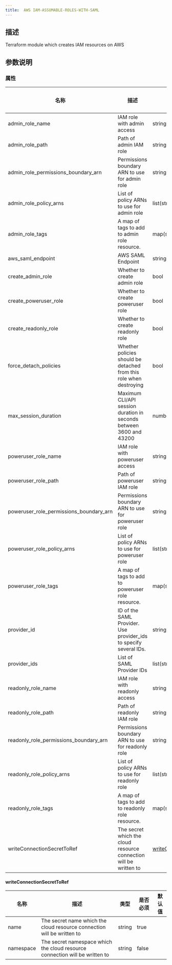 ```yaml
---
title:  AWS IAM-ASSUMABLE-ROLES-WITH-SAML
---
```


## 描述

Terraform module which creates IAM resources on AWS

## 参数说明


### 属性

 名称 | 描述 | 类型 | 是否必须 | 默认值 
 ------------ | ------------- | ------------- | ------------- | ------------- 
 admin_role_name | IAM role with admin access | string | false |  
 admin_role_path | Path of admin IAM role | string | false |  
 admin_role_permissions_boundary_arn | Permissions boundary ARN to use for admin role | string | false |  
 admin_role_policy_arns | List of policy ARNs to use for admin role | list(string) | false |  
 admin_role_tags | A map of tags to add to admin role resource. | map(string) | false |  
 aws_saml_endpoint | AWS SAML Endpoint | string | false |  
 create_admin_role | Whether to create admin role | bool | false |  
 create_poweruser_role | Whether to create poweruser role | bool | false |  
 create_readonly_role | Whether to create readonly role | bool | false |  
 force_detach_policies | Whether policies should be detached from this role when destroying | bool | false |  
 max_session_duration | Maximum CLI/API session duration in seconds between 3600 and 43200 | number | false |  
 poweruser_role_name | IAM role with poweruser access | string | false |  
 poweruser_role_path | Path of poweruser IAM role | string | false |  
 poweruser_role_permissions_boundary_arn | Permissions boundary ARN to use for poweruser role | string | false |  
 poweruser_role_policy_arns | List of policy ARNs to use for poweruser role | list(string) | false |  
 poweruser_role_tags | A map of tags to add to poweruser role resource. | map(string) | false |  
 provider_id | ID of the SAML Provider. Use provider_ids to specify several IDs. | string | false |  
 provider_ids | List of SAML Provider IDs | list(string) | false |  
 readonly_role_name | IAM role with readonly access | string | false |  
 readonly_role_path | Path of readonly IAM role | string | false |  
 readonly_role_permissions_boundary_arn | Permissions boundary ARN to use for readonly role | string | false |  
 readonly_role_policy_arns | List of policy ARNs to use for readonly role | list(string) | false |  
 readonly_role_tags | A map of tags to add to readonly role resource. | map(string) | false |  
 writeConnectionSecretToRef | The secret which the cloud resource connection will be written to | [writeConnectionSecretToRef](#writeConnectionSecretToRef) | false |  


#### writeConnectionSecretToRef

 名称 | 描述 | 类型 | 是否必须 | 默认值 
 ------------ | ------------- | ------------- | ------------- | ------------- 
 name | The secret name which the cloud resource connection will be written to | string | true |  
 namespace | The secret namespace which the cloud resource connection will be written to | string | false |  
